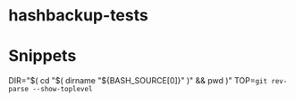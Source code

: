 # hashbackup-tests

# Snippets
DIR="$( cd "$( dirname "${BASH_SOURCE[0]}" )" && pwd )"
TOP=`git rev-parse --show-toplevel`
